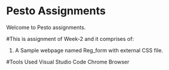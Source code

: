 # Pesto Assignments

Welcome to Pesto assignments.

#This is assignment of Week-2 and it comprises of:
1. A Sample webpage named Reg_form with external CSS file.

#Tools Used 
Visual Studio Code
Chrome Browser
